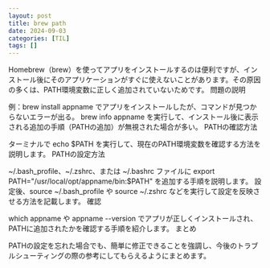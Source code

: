 ```yaml
---
layout: post
title: brew path
date: 2024-09-03
categories: [TIL]
tags: []
---
```



Homebrew（brew）を使ってアプリをインストールするのは便利ですが、インストール後にそのアプリケーションがすぐに使えないことがあります。その原因の多くは、PATH環境変数に正しく追加されていないためです。
問題の説明

例：brew install appname でアプリをインストールしたが、コマンドが見つからないエラーが出る。
brew info appname を実行して、インストール後に表示される追加の手順（PATHの追加）が無視された場合が多い。
PATHの確認方法

ターミナルで echo $PATH を実行して、現在のPATH環境変数を確認する方法を説明します。
PATHの設定方法

~/.bash_profile、~/.zshrc、または ~/.bashrc ファイルに export PATH="/usr/local/opt/appname/bin:$PATH" を追加する手順を説明します。
設定後、source ~/.bash_profile や source ~/.zshrc などを実行して設定を反映させる方法を記載します。
確認

which appname や appname --version でアプリが正しくインストールされ、PATHに追加されたかを確認する手順を紹介します。
まとめ

PATHの設定を忘れた場合でも、簡単に修正できることを強調し、今後のトラブルシューティングの際の参考にしてもらえるようにまとめます。
